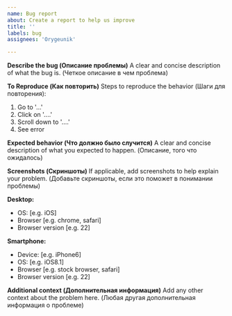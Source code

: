 ```yaml
---
name: Bug report
about: Create a report to help us improve
title: ''
labels: bug
assignees: 'Orygeunik'

---
```


**Describe the bug (Описание проблемы)**
A clear and concise description of what the bug is. (Четкое описание в чем проблема)


**To Reproduce (Как повторить)**
Steps to reproduce the behavior (Шаги для повторения):
1. Go to '...'
2. Click on '....'
3. Scroll down to '....'
4. See error

**Expected behavior (Что должно было случится)**
A clear and concise description of what you expected to happen. (Описание, того что ожидалось)

**Screenshots (Скриншоты)**
If applicable, add screenshots to help explain your problem. (Добавьте скриншоты, если это поможет в понимании проблемы)

**Desktop:**
 - OS: [e.g. iOS]
 - Browser [e.g. chrome, safari]
 - Browser version [e.g. 22]

**Smartphone:**
 - Device: [e.g. iPhone6]
 - OS: [e.g. iOS8.1]
 - Browser [e.g. stock browser, safari]
 - Browser version [e.g. 22]

**Additional context (Дополнительная информация)**
Add any other context about the problem here. (Любая другая дополнительная информация о проблеме)
